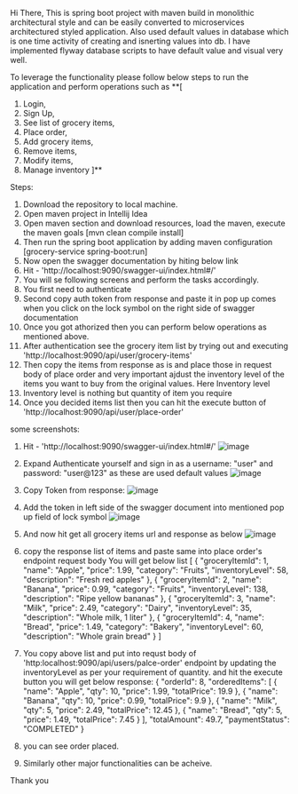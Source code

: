 Hi There,
This is spring boot project with maven build in monolithic architectural style and can be easily converted to microservices architectured styled application. Also used default values in database which is one time
activity of creating and isnerting values into db. I have implemented flyway database scripts to have default value and visual very well.

To leverage the functionality please follow below steps to run the application and perform operations such as 
**[
1. Login, 
2. Sign Up,
3. See list of grocery items, 
4. Place order,
5. Add grocery items, 
6. Remove items, 
7. Modify items, 
8. Manage inventory
]**

Steps:
1. Download the repository to local machine.
2. Open maven project in Intellij Idea
3. Open maven section and download resources, load the maven, execute the maven goals [mvn clean compile install]
4. Then run the spring boot application by adding maven configuration [grocery-service spring-boot:run]
5. Now open the swagger documentation by hiting below link
6. Hit - 'http://localhost:9090/swagger-ui/index.html#/'
7. You will se following screens and perform the tasks accordingly.
8. You first need to authenticate
9. Second copy auth token from response and paste it in pop up comes when you click on the lock symbol on the right side of swagger documentation
10. Once you got athorized then you can perform below operations as mentioned above.
11. After authentication see the grocery item list by trying out and executing 'http://localhost:9090/api/user/grocery-items'
12. Then copy the items from response as is and place those in request body of place order and very important ajdust the inventory level of the items you want to buy from the original values. Here Inventory level
13. Inventory level is nothing but quantity of item you require
14. Once you decided items list then you can hit the execute button of 'http://localhost:9090/api/user/place-order'

some screenshots:

1. Hit - 'http://localhost:9090/swagger-ui/index.html#/'
      ![image](https://github.com/user-attachments/assets/c739707f-1225-466b-8337-2c1a905c5780)

2. Expand Authenticate yourself and sign in as a username: "user" and password: "user@123" as these are used default values
      ![image](https://github.com/user-attachments/assets/d1407775-08d1-4912-96b4-a05f2a9ae788)

3. Copy Token from response:
      ![image](https://github.com/user-attachments/assets/e36fac33-2080-4b07-8af4-b377e380ccb4)

4. Add the token in left side of the swagger document into mentioned pop up field of lock symbol
    ![image](https://github.com/user-attachments/assets/94fd7187-aa5c-4bdb-b46e-67e987bfbd3d)

5. And now hit get all grocery items url and response as below
    ![image](https://github.com/user-attachments/assets/12882857-36c9-4d33-8836-7d84526c659f)

6. copy the response list of items and paste same into place order's endpoint request body
    You will get below list
                                              [
                    {
                      "groceryItemId": 1,
                      "name": "Apple",
                      "price": 1.99,
                      "category": "Fruits",
                      "inventoryLevel": 58,
                      "description": "Fresh red apples"
                    },
                    {
                      "groceryItemId": 2,
                      "name": "Banana",
                      "price": 0.99,
                      "category": "Fruits",
                      "inventoryLevel": 138,
                      "description": "Ripe yellow bananas"
                    },
                    {
                      "groceryItemId": 3,
                      "name": "Milk",
                      "price": 2.49,
                      "category": "Dairy",
                      "inventoryLevel": 35,
                      "description": "Whole milk, 1 liter"
                    },
                    {
                      "groceryItemId": 4,
                      "name": "Bread",
                      "price": 1.49,
                      "category": "Bakery",
                      "inventoryLevel": 60,
                      "description": "Whole grain bread"
                    }
                  ]
7. You copy above list and put into requst body of 'http:localhost:9090/api/users/palce-order' endpoint by updating the inventoryLevel as per your requirement of quantity. and hit the execute button you will get
   below response:
                {
                "orderId": 8,
                "orderedItems": [
                  {
                    "name": "Apple",
                    "qty": 10,
                    "price": 1.99,
                    "totalPrice": 19.9
                  },
                  {
                    "name": "Banana",
                    "qty": 10,
                    "price": 0.99,
                    "totalPrice": 9.9
                  },
                  {
                    "name": "Milk",
                    "qty": 5,
                    "price": 2.49,
                    "totalPrice": 12.45
                  },
                  {
                    "name": "Bread",
                    "qty": 5,
                    "price": 1.49,
                    "totalPrice": 7.45
                  }
                ],
                "totalAmount": 49.7,
                "paymentStatus": "COMPLETED"
              }

9. you can see order placed.
10. Similarly other major functionalities can be acheive.


Thank you 
